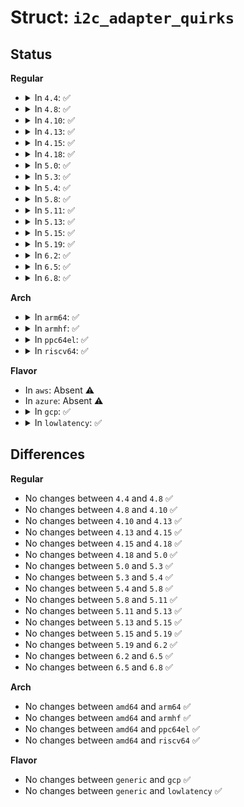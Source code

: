 # Struct: <code>i2c_adapter_quirks</code>

## Status
<b>Regular</b>
<ul>
<li>
<details>
<summary>In <code>4.4</code>: ✅</summary>

```c
struct i2c_adapter_quirks {
    u64 flags;
    int max_num_msgs;
    u16 max_write_len;
    u16 max_read_len;
    u16 max_comb_1st_msg_len;
    u16 max_comb_2nd_msg_len;
};
```
</details>
</li>
<li>
<details>
<summary>In <code>4.8</code>: ✅</summary>

```c
struct i2c_adapter_quirks {
    u64 flags;
    int max_num_msgs;
    u16 max_write_len;
    u16 max_read_len;
    u16 max_comb_1st_msg_len;
    u16 max_comb_2nd_msg_len;
};
```
</details>
</li>
<li>
<details>
<summary>In <code>4.10</code>: ✅</summary>

```c
struct i2c_adapter_quirks {
    u64 flags;
    int max_num_msgs;
    u16 max_write_len;
    u16 max_read_len;
    u16 max_comb_1st_msg_len;
    u16 max_comb_2nd_msg_len;
};
```
</details>
</li>
<li>
<details>
<summary>In <code>4.13</code>: ✅</summary>

```c
struct i2c_adapter_quirks {
    u64 flags;
    int max_num_msgs;
    u16 max_write_len;
    u16 max_read_len;
    u16 max_comb_1st_msg_len;
    u16 max_comb_2nd_msg_len;
};
```
</details>
</li>
<li>
<details>
<summary>In <code>4.15</code>: ✅</summary>

```c
struct i2c_adapter_quirks {
    u64 flags;
    int max_num_msgs;
    u16 max_write_len;
    u16 max_read_len;
    u16 max_comb_1st_msg_len;
    u16 max_comb_2nd_msg_len;
};
```
</details>
</li>
<li>
<details>
<summary>In <code>4.18</code>: ✅</summary>

```c
struct i2c_adapter_quirks {
    u64 flags;
    int max_num_msgs;
    u16 max_write_len;
    u16 max_read_len;
    u16 max_comb_1st_msg_len;
    u16 max_comb_2nd_msg_len;
};
```
</details>
</li>
<li>
<details>
<summary>In <code>5.0</code>: ✅</summary>

```c
struct i2c_adapter_quirks {
    u64 flags;
    int max_num_msgs;
    u16 max_write_len;
    u16 max_read_len;
    u16 max_comb_1st_msg_len;
    u16 max_comb_2nd_msg_len;
};
```
</details>
</li>
<li>
<details>
<summary>In <code>5.3</code>: ✅</summary>

```c
struct i2c_adapter_quirks {
    u64 flags;
    int max_num_msgs;
    u16 max_write_len;
    u16 max_read_len;
    u16 max_comb_1st_msg_len;
    u16 max_comb_2nd_msg_len;
};
```
</details>
</li>
<li>
<details>
<summary>In <code>5.4</code>: ✅</summary>

```c
struct i2c_adapter_quirks {
    u64 flags;
    int max_num_msgs;
    u16 max_write_len;
    u16 max_read_len;
    u16 max_comb_1st_msg_len;
    u16 max_comb_2nd_msg_len;
};
```
</details>
</li>
<li>
<details>
<summary>In <code>5.8</code>: ✅</summary>

```c
struct i2c_adapter_quirks {
    u64 flags;
    int max_num_msgs;
    u16 max_write_len;
    u16 max_read_len;
    u16 max_comb_1st_msg_len;
    u16 max_comb_2nd_msg_len;
};
```
</details>
</li>
<li>
<details>
<summary>In <code>5.11</code>: ✅</summary>

```c
struct i2c_adapter_quirks {
    u64 flags;
    int max_num_msgs;
    u16 max_write_len;
    u16 max_read_len;
    u16 max_comb_1st_msg_len;
    u16 max_comb_2nd_msg_len;
};
```
</details>
</li>
<li>
<details>
<summary>In <code>5.13</code>: ✅</summary>

```c
struct i2c_adapter_quirks {
    u64 flags;
    int max_num_msgs;
    u16 max_write_len;
    u16 max_read_len;
    u16 max_comb_1st_msg_len;
    u16 max_comb_2nd_msg_len;
};
```
</details>
</li>
<li>
<details>
<summary>In <code>5.15</code>: ✅</summary>

```c
struct i2c_adapter_quirks {
    u64 flags;
    int max_num_msgs;
    u16 max_write_len;
    u16 max_read_len;
    u16 max_comb_1st_msg_len;
    u16 max_comb_2nd_msg_len;
};
```
</details>
</li>
<li>
<details>
<summary>In <code>5.19</code>: ✅</summary>

```c
struct i2c_adapter_quirks {
    u64 flags;
    int max_num_msgs;
    u16 max_write_len;
    u16 max_read_len;
    u16 max_comb_1st_msg_len;
    u16 max_comb_2nd_msg_len;
};
```
</details>
</li>
<li>
<details>
<summary>In <code>6.2</code>: ✅</summary>

```c
struct i2c_adapter_quirks {
    u64 flags;
    int max_num_msgs;
    u16 max_write_len;
    u16 max_read_len;
    u16 max_comb_1st_msg_len;
    u16 max_comb_2nd_msg_len;
};
```
</details>
</li>
<li>
<details>
<summary>In <code>6.5</code>: ✅</summary>

```c
struct i2c_adapter_quirks {
    u64 flags;
    int max_num_msgs;
    u16 max_write_len;
    u16 max_read_len;
    u16 max_comb_1st_msg_len;
    u16 max_comb_2nd_msg_len;
};
```
</details>
</li>
<li>
<details>
<summary>In <code>6.8</code>: ✅</summary>

```c
struct i2c_adapter_quirks {
    u64 flags;
    int max_num_msgs;
    u16 max_write_len;
    u16 max_read_len;
    u16 max_comb_1st_msg_len;
    u16 max_comb_2nd_msg_len;
};
```
</details>
</li>
</ul>
<b>Arch</b>
<ul>
<li>
<details>
<summary>In <code>arm64</code>: ✅</summary>

```c
struct i2c_adapter_quirks {
    u64 flags;
    int max_num_msgs;
    u16 max_write_len;
    u16 max_read_len;
    u16 max_comb_1st_msg_len;
    u16 max_comb_2nd_msg_len;
};
```
</details>
</li>
<li>
<details>
<summary>In <code>armhf</code>: ✅</summary>

```c
struct i2c_adapter_quirks {
    u64 flags;
    int max_num_msgs;
    u16 max_write_len;
    u16 max_read_len;
    u16 max_comb_1st_msg_len;
    u16 max_comb_2nd_msg_len;
};
```
</details>
</li>
<li>
<details>
<summary>In <code>ppc64el</code>: ✅</summary>

```c
struct i2c_adapter_quirks {
    u64 flags;
    int max_num_msgs;
    u16 max_write_len;
    u16 max_read_len;
    u16 max_comb_1st_msg_len;
    u16 max_comb_2nd_msg_len;
};
```
</details>
</li>
<li>
<details>
<summary>In <code>riscv64</code>: ✅</summary>

```c
struct i2c_adapter_quirks {
    u64 flags;
    int max_num_msgs;
    u16 max_write_len;
    u16 max_read_len;
    u16 max_comb_1st_msg_len;
    u16 max_comb_2nd_msg_len;
};
```
</details>
</li>
</ul>
<b>Flavor</b>
<ul>
<li>
In <code>aws</code>: Absent ⚠️
</li>
<li>
In <code>azure</code>: Absent ⚠️
</li>
<li>
<details>
<summary>In <code>gcp</code>: ✅</summary>

```c
struct i2c_adapter_quirks {
    u64 flags;
    int max_num_msgs;
    u16 max_write_len;
    u16 max_read_len;
    u16 max_comb_1st_msg_len;
    u16 max_comb_2nd_msg_len;
};
```
</details>
</li>
<li>
<details>
<summary>In <code>lowlatency</code>: ✅</summary>

```c
struct i2c_adapter_quirks {
    u64 flags;
    int max_num_msgs;
    u16 max_write_len;
    u16 max_read_len;
    u16 max_comb_1st_msg_len;
    u16 max_comb_2nd_msg_len;
};
```
</details>
</li>
</ul>

## Differences
<b>Regular</b>
<ul>
<li>
No changes between <code>4.4</code> and <code>4.8</code> ✅
</li>
<li>
No changes between <code>4.8</code> and <code>4.10</code> ✅
</li>
<li>
No changes between <code>4.10</code> and <code>4.13</code> ✅
</li>
<li>
No changes between <code>4.13</code> and <code>4.15</code> ✅
</li>
<li>
No changes between <code>4.15</code> and <code>4.18</code> ✅
</li>
<li>
No changes between <code>4.18</code> and <code>5.0</code> ✅
</li>
<li>
No changes between <code>5.0</code> and <code>5.3</code> ✅
</li>
<li>
No changes between <code>5.3</code> and <code>5.4</code> ✅
</li>
<li>
No changes between <code>5.4</code> and <code>5.8</code> ✅
</li>
<li>
No changes between <code>5.8</code> and <code>5.11</code> ✅
</li>
<li>
No changes between <code>5.11</code> and <code>5.13</code> ✅
</li>
<li>
No changes between <code>5.13</code> and <code>5.15</code> ✅
</li>
<li>
No changes between <code>5.15</code> and <code>5.19</code> ✅
</li>
<li>
No changes between <code>5.19</code> and <code>6.2</code> ✅
</li>
<li>
No changes between <code>6.2</code> and <code>6.5</code> ✅
</li>
<li>
No changes between <code>6.5</code> and <code>6.8</code> ✅
</li>
</ul>
<b>Arch</b>
<ul>
<li>
No changes between <code>amd64</code> and <code>arm64</code> ✅
</li>
<li>
No changes between <code>amd64</code> and <code>armhf</code> ✅
</li>
<li>
No changes between <code>amd64</code> and <code>ppc64el</code> ✅
</li>
<li>
No changes between <code>amd64</code> and <code>riscv64</code> ✅
</li>
</ul>
<b>Flavor</b>
<ul>
<li>
No changes between <code>generic</code> and <code>gcp</code> ✅
</li>
<li>
No changes between <code>generic</code> and <code>lowlatency</code> ✅
</li>
</ul>
